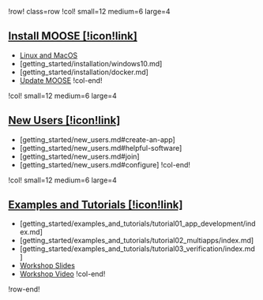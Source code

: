 !row! class=row
!col! small=12 medium=6 large=4
## [Install MOOSE [!icon!link]](getting_started/installation/index.md)

- [Linux and MacOS](getting_started/installation/conda.md)
- [getting_started/installation/windows10.md]
- [getting_started/installation/docker.md]
- [Update MOOSE](getting_started/installation/index.md#update)
!col-end!

!col! small=12 medium=6 large=4
## [New Users [!icon!link]](getting_started/new_users.md)

- [getting_started/new_users.md#create-an-app]
- [getting_started/new_users.md#helpful-software]
- [getting_started/new_users.md#join]
- [getting_started/new_users.md#configure]
!col-end!

!col! small=12 medium=6 large=4
## [Examples and Tutorials [!icon!link]](getting_started/examples_and_tutorials/index.md)

- [getting_started/examples_and_tutorials/tutorial01_app_development/index.md]
- [getting_started/examples_and_tutorials/tutorial02_multiapps/index.md]
- [getting_started/examples_and_tutorials/tutorial03_verification/index.md]
- [Workshop Slides](https://www.mooseframework.org/workshop)
- [Workshop Video](https://www.youtube.com/watch?v=2tJwBsYaLaI)
!col-end!

!row-end!
